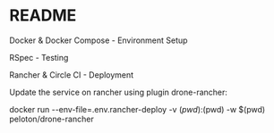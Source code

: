 # README

Docker & Docker Compose - Environment Setup

RSpec - Testing

Rancher & Circle CI - Deployment


Update the service on rancher using plugin drone-rancher:

docker run --env-file=.env.rancher-deploy -v $(pwd):$(pwd) -w $(pwd) peloton/drone-rancher
